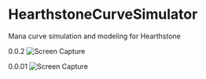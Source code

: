 # HearthstoneCurveSimulator
Mana curve simulation and modeling for Hearthstone

0.0.2
![Screen Capture](https://raw.githubusercontent.com/PJensen/HearthstoneCurveSimulator/master/Screenshots/Capture-08-14-2015.PNG)

0.0.01
![Screen Capture](https://raw.githubusercontent.com/PJensen/HearthstoneCurveSimulator/master/Screenshots/Capture-08-09-2015.PNG)

